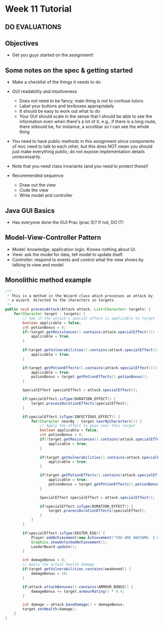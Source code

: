 # Week 11 Tutorial

## DO EVALUATIONS 

## Objectives 
- Get you guys started on the assignment! 

## Some notes on the spec & getting started
- Make a checklist of the things it needs to do
- GUI readability and intuitiveness 
	- Does not need to be fancy; main thing is not to confuse tutors
	- Label your buttons and textboxes appropriately 
	- It should be easy to work out what to do 
	- Your GUI should scale in the sense that I should be able to see the 
	  information even when there's a lot of it; e.g., if there is a long route,
	  there shbould be, for instance, a scrollbar so I can see the whole thing
- You need to have public methods in this assignment since components of mvc
  need to talk to each other, but this does NOT mean you should just make 
  everything public; do not expose implementation details unnecessarily.
- Note that you need class invariants (and you need to protect these)! 

- Recommended sequence
	- Draw out the view 
	- Code the view 
	- Write model and controller 

## Java GUI Basics 
- Has everyone done the GUI Prac (prac 5)? If not, DO IT! 

## Model-View-Controller Pattern
- Model: knowledge; application logic. Knows nothing about UI. 
- View: ask the model for data, tell model to update itself.
- Controller: respond to events and control what the view shows by talking to 
  view and model 

## Monolithic method example
```java
/**
 * This is a method in the Wizard class which processes an attack by 
 * a wizard, directed to the characters in targets. 
 */
public void processAttack(Attack attack, List<Character> targets) {
	for(Character target : targets) {
		// See if the attack's special effect is applicable to target 
		boolean applicable = false;
		int potionBonus = 0;
		if(!target.getResistances().contains(attack.specialEffect())) {
			applicable = true;
		}
		
		if(target.getVulnerabilities().contains(attack.specialEffect())) {
			applicable = true;
		}

		if(target.getPotionEffects().contains(attack.specialEffect())) {
			applicable = true;
			potionBonus = target.getPotionEffects().potionBonus();
		}

		SpecialEffect specialEffect = attack.specialEffect();

		if(specialEffect.isType(DURATION_EFFECT)) {
			target.processDurationEffects(specialEffect);
		}

		if(specialEffect.isType(INFECTIOUS_EFFECT)) {
			for(Character nearBy : target.nearByCharacters()) {
				// Apply the effect to guys near this target
				boolean applicable = false;
				int potionBonus = 0;
				if(!target.getResistances().contains(attack.specialEffect())) {
					applicable = true;
				}
				
				if(target.getVulnerabilities().contains(attack.specialEffect())) {
					applicable = true;
				}

				if(target.getPotionEffects().contains(attack.specialEffect())) {
					applicable = true;
					potionBonus = target.getPotionEffects().potionBonus();
				}

				SpecialEffect specialEffect = attack.specialEffect();

				if(specialEffect.isType(DURATION_EFFECT)) {
					target.processDurationEffects(specialEffect);
				}
			}
		}

		if(specialEffect.isType(EASTER_EGG)) {
			Player.addAchievement(new Achievement("YOU ARE AWESOME. I LOVE WIZARDS"));
			Graphics.showUnlockedAchievement();
			LeaderBoard.update();
		}

		int damageBonus = 0;
		// Apply the actual health damage 
		if(target.getVulnerabilities.contains(weakened)) {
			damageBonus = 10;
		}

		if(attack.attackBonuses().contains(ARMOUR_BONUS)) {
			damageBonus += target.armourRating() * 0.4;
		}

		int damage = attack.baseDamage() + damageBonus;
		target.setHealth(damage);
	}
}
```

